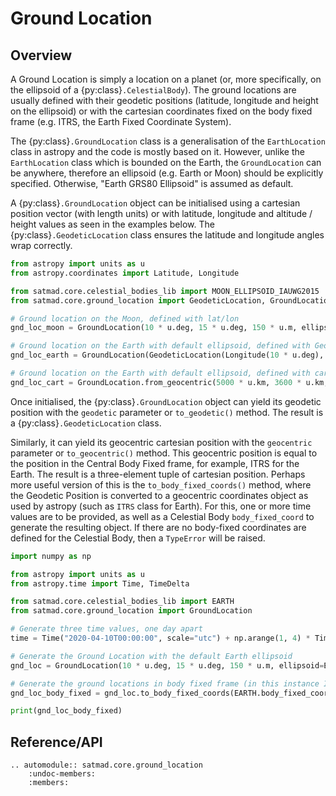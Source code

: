 # Ground Location

## Overview

A Ground Location is simply a location on a planet (or, more specifically, on the ellipsoid of a {py:class}`.CelestialBody`). The ground locations are usually defined with their geodetic positions (latitude, longitude and height on the ellipsoid) or with the cartesian coordinates fixed on the body fixed frame (e.g. ITRS, the Earth Fixed Coordinate System).

The {py:class}`.GroundLocation` class is a generalisation of the `EarthLocation` class in astropy and the code is mostly based on it. However, unlike the `EarthLocation` class which is bounded on the Earth, the `GroundLocation` can be anywhere, therefore an ellipsoid (e.g. Earth or Moon) should be explicitly specified. Otherwise, "Earth GRS80 Ellipsoid" is assumed as default.

A {py:class}`.GroundLocation` object can be initialised using a cartesian position vector (with length units) or with latitude, longitude and altitude / height values as seen in the examples below. The {py:class}`.GeodeticLocation` class ensures the latitude and longitude angles wrap correctly.

```python
from astropy import units as u
from astropy.coordinates import Latitude, Longitude

from satmad.core.celestial_bodies_lib import MOON_ELLIPSOID_IAUWG2015
from satmad.core.ground_location import GeodeticLocation, GroundLocation

# Ground location on the Moon, defined with lat/lon
gnd_loc_moon = GroundLocation(10 * u.deg, 15 * u.deg, 150 * u.m, ellipsoid=MOON_ELLIPSOID_IAUWG2015)

# Ground location on the Earth with default ellipsoid, defined with GeodeticLocation
gnd_loc_earth = GroundLocation(GeodeticLocation(Longitude(10 * u.deg), Latitude(15 * u.deg), 150 * u.m))

# Ground location on the Earth with default ellipsoid, defined with cartesian position
gnd_loc_cart = GroundLocation.from_geocentric(5000 * u.km, 3600 * u.km, 1500 * u.km)
```

Once initialised, the {py:class}`.GroundLocation` object can yield its geodetic position with the `geodetic` parameter or `to_geodetic()` method. The result is a {py:class}`.GeodeticLocation` class.

Similarly, it can yield its geocentric cartesian position with the `geocentric` parameter or `to_geocentric()` method. This geocentric position is equal to the position in the Central Body Fixed frame, for example, ITRS for the Earth. The result is a three-element tuple of cartesian position. Perhaps more useful version of this is the `to_body_fixed_coords()` method, where the Geodetic Position is converted to a geocentric coordinates object as used by astropy (such as `ITRS` class for Earth). For this, one or more time values are to be provided, as well as a Celestial Body `body_fixed_coord` to generate the resulting object. If there are no body-fixed coordinates are defined for the Celestial Body, then a `TypeError` will be raised.

```python
import numpy as np

from astropy import units as u
from astropy.time import Time, TimeDelta

from satmad.core.celestial_bodies_lib import EARTH
from satmad.core.ground_location import GroundLocation

# Generate three time values, one day apart
time = Time("2020-04-10T00:00:00", scale="utc") + np.arange(1, 4) * TimeDelta(1, format="jd")

# Generate the Ground Location with the default Earth ellipsoid
gnd_loc = GroundLocation(10 * u.deg, 15 * u.deg, 150 * u.m, ellipsoid=EARTH.ellipsoid)

# Generate the ground locations in body fixed frame (in this instance ITRS)
gnd_loc_body_fixed = gnd_loc.to_body_fixed_coords(EARTH.body_fixed_coord_frame, obstime=time)

print(gnd_loc_body_fixed)
```

## Reference/API

```{eval-rst}
.. automodule:: satmad.core.ground_location
    :undoc-members:
    :members:
```